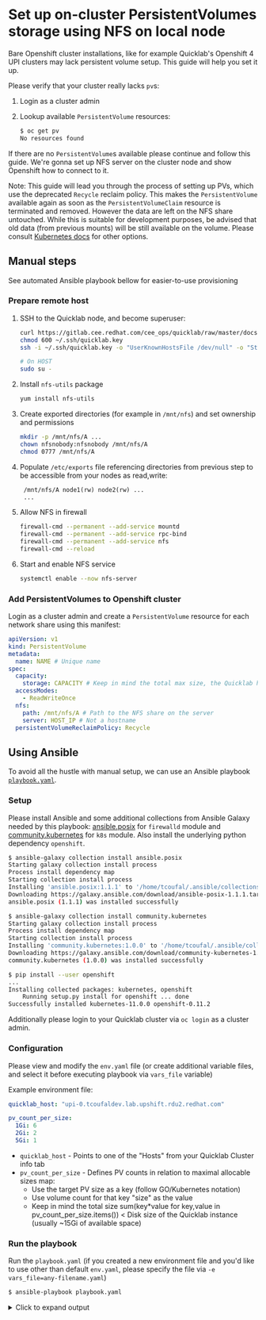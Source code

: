 # Set up on-cluster PersistentVolumes storage using NFS on local node

Bare Openshift cluster installations, like for example Quicklab's Openshift 4 UPI clusters may lack persistent volume setup. This guide will help you set it up.

Please verify that your cluster really lacks `pv`s:

1. Login as a cluster admin
2. Lookup available `PersistentVolume` resources:

   ```bash
   $ oc get pv
   No resources found
   ```

If there are no `PersistentVolume`s available please continue and follow this guide. We're gonna set up NFS server on the cluster node and show Openshift how to connect to it.

Note: This guide will lead you through the process of setting up PVs, which use the deprecated `Recycle` reclaim policy. This makes the `PersistentVolume` available again as soon as the `PersistentVolumeClaim` resource is terminated and removed. However the data are left on the NFS share untouched. While this is suitable for development purposes, be advised that old data (from previous mounts) will be still available on the volume. Please consult [Kubernetes docs](https://kubernetes.io/docs/concepts/storage/persistent-volumes/#reclaiming) for other options.

## Manual steps

See automated Ansible playbook bellow for easier-to-use provisioning

### Prepare remote host

1. SSH to the Quicklab node, and become superuser:

   ```sh
   curl https://gitlab.cee.redhat.com/cee_ops/quicklab/raw/master/docs/quicklab.key --output ~/.ssh/quicklab.key
   chmod 600 ~/.ssh/quicklab.key
   ssh -i ~/.ssh/quicklab.key -o "UserKnownHostsFile /dev/null" -o "StrictHostKeyChecking no" quicklab@HOST

   # On HOST
   sudo su -
   ```

2. Install `nfs-utils` package

   ```sh
   yum install nfs-utils
   ```

3. Create exported directories (for example in `/mnt/nfs`) and set ownership and permissions

   ```sh
   mkdir -p /mnt/nfs/A ...
   chown nfsnobody:nfsnobody /mnt/nfs/A
   chmod 0777 /mnt/nfs/A
   ```

4. Populate `/etc/exports` file referencing directories from previous step to be accessible from your nodes as read,write:

   ```txt
    /mnt/nfs/A node1(rw) node2(rw) ...
    ...
   ```

5. Allow NFS in firewall

   ```sh
   firewall-cmd --permanent --add-service mountd
   firewall-cmd --permanent --add-service rpc-bind
   firewall-cmd --permanent --add-service nfs
   firewall-cmd --reload
   ```

6. Start and enable NFS service

   ```sh
   systemctl enable --now nfs-server
   ```

### Add PersistentVolumes to Openshift cluster

Login as a cluster admin and create a `PersistentVolume` resource for each network share using this manifest:

```yaml
apiVersion: v1
kind: PersistentVolume
metadata:
  name: NAME # Unique name
spec:
  capacity:
    storage: CAPACITY # Keep in mind the total max size, the Quicklab host has a disk size of 20Gi total (usually ~15Gi of available and usable space)
  accessModes:
    - ReadWriteOnce
  nfs:
    path: /mnt/nfs/A # Path to the NFS share on the server
    server: HOST_IP # Not a hostname
  persistentVolumeReclaimPolicy: Recycle
```

## Using Ansible

To avoid all the hustle with manual setup, we can use an Ansible playbook [`playbook.yaml`](playbook.yaml).

### Setup

Please install Ansible and some additional collections from Ansible Galaxy needed by this playbook: [ansible.posix](https://galaxy.ansible.com/ansible/posix) for `firewalld` module and [community.kubernetes](https://galaxy.ansible.com/community/kubernetes) for `k8s` module. Also install the underlying python dependency `openshift`.

```bash
$ ansible-galaxy collection install ansible.posix
Starting galaxy collection install process
Process install dependency map
Starting collection install process
Installing 'ansible.posix:1.1.1' to '/home/tcoufal/.ansible/collections/ansible_collections/ansible/posix'
Downloading https://galaxy.ansible.com/download/ansible-posix-1.1.1.tar.gz to /home/tcoufal/.ansible/tmp/ansible-local-43567u9ge76rl/tmpyttcjmul
ansible.posix (1.1.1) was installed successfully

$ ansible-galaxy collection install community.kubernetes
Starting galaxy collection install process
Process install dependency map
Starting collection install process
Installing 'community.kubernetes:1.0.0' to '/home/tcoufal/.ansible/collections/ansible_collections/community/kubernetes'
Downloading https://galaxy.ansible.com/download/community-kubernetes-1.0.0.tar.gz to /home/tcoufal/.ansible/tmp/ansible-local-29431yk2zoutk/tmpwgl4xsnb
community.kubernetes (1.0.0) was installed successfully

$ pip install --user openshift
...
Installing collected packages: kubernetes, openshift
    Running setup.py install for openshift ... done
Successfully installed kubernetes-11.0.0 openshift-0.11.2
```

Additionally please login to your Quicklab cluster via `oc login` as a cluster admin.

### Configuration

Please view and modify the `env.yaml` file (or create additional variable files, and select it before executing playbook via `vars_file` variable)

Example environment file:

```yaml
quicklab_host: "upi-0.tcoufaldev.lab.upshift.rdu2.redhat.com"

pv_count_per_size:
  1Gi: 6
  2Gi: 2
  5Gi: 1
```

- `quicklab_host` - Points to one of the "Hosts" from your Quicklab Cluster info tab
- `pv_count_per_size` - Defines PV counts in relation to maximal allocable sizes map:
  - Use the target PV size as a key (follow GO/Kubernetes notation)
  - Use volume count for that key "size" as the value
  - Keep in mind the total size sum(key\*value for key,value in pv_count_per_size.items()) < Disk size of the Quicklab instance (usually ~15Gi of available space)

### Run the playbook

Run the `playbook.yaml` (if you created a new environment file and you'd like to use other than default `env.yaml`, please specify the file via `-e vars_file=any-filename.yaml`)

```bash
$ ansible-playbook playbook.yaml
```

<details>
<summary>Click to expand output</summary>

```bash
PLAY [Dynamically create Quicklab host in Ansible] **********************************************************************

TASK [Gathering Facts] **************************************************************************************************
ok: [localhost]

TASK [Load variables file] **********************************************************************************************
ok: [localhost]

TASK [Preprocess the PV count per size map to a flat list] **************************************************************
ok: [localhost]

TASK [Fetch Quicklab certificate] ***************************************************************************************
ok: [localhost]

TASK [Adding host] ******************************************************************************************************
changed: [localhost]

TASK [Get available Openshift nodes] ************************************************************************************
ok: [localhost]

TASK [Preprocess nodes k8s resource response to list of IPs] ************************************************************
ok: [localhost]

PLAY [Setup NFS on Openshift host] **************************************************************************************

TASK [Gathering Facts] **************************************************************************************************
ok: [quicklab]

TASK [Copy localhost variables for easier access] ***********************************************************************
ok: [quicklab]

TASK [Install the NFS server] *******************************************************************************************
ok: [quicklab]

TASK [Create export dirs] ***********************************************************************************************
changed: [quicklab] => (item=['1Gi', 0])
changed: [quicklab] => (item=['1Gi', 1])
changed: [quicklab] => (item=['1Gi', 2])
changed: [quicklab] => (item=['1Gi', 3])
changed: [quicklab] => (item=['1Gi', 4])
changed: [quicklab] => (item=['1Gi', 5])
changed: [quicklab] => (item=['2Gi', 0])
changed: [quicklab] => (item=['2Gi', 1])
changed: [quicklab] => (item=['5Gi', 0])

TASK [Populate /etc/exports file] ***************************************************************************************
changed: [quicklab]

TASK [Allow services in firewall] ***************************************************************************************
changed: [quicklab] => (item=nfs)
changed: [quicklab] => (item=rpc-bind)
changed: [quicklab] => (item=mountd)

TASK [Reload firewall] **************************************************************************************************
changed: [quicklab]

TASK [Enable and start NFS server] **************************************************************************************
changed: [quicklab]

TASK [Reload exports when the server was already started] ***************************************************************
skipping: [quicklab]

PLAY [Create PersistentVolumes in OpenShift] ****************************************************************************

TASK [Gathering Facts] **************************************************************************************************
ok: [localhost]

TASK [Find IPv4 of the host] ********************************************************************************************
ok: [localhost]

TASK [Create PersistentVolume resource] *********************************************************************************
changed: [localhost] => (item=['1Gi', 0])
changed: [localhost] => (item=['1Gi', 1])
changed: [localhost] => (item=['1Gi', 2])
changed: [localhost] => (item=['1Gi', 3])
changed: [localhost] => (item=['1Gi', 4])
changed: [localhost] => (item=['1Gi', 5])
changed: [localhost] => (item=['2Gi', 0])
changed: [localhost] => (item=['2Gi', 1])
changed: [localhost] => (item=['5Gi', 0])

PLAY RECAP **************************************************************************************************************
localhost                  : ok=10   changed=2    unreachable=0    failed=0    skipped=0    rescued=0    ignored=0
quicklab                   : ok=8    changed=5    unreachable=0    failed=0    skipped=1    rescued=0    ignored=0
```

</details>
